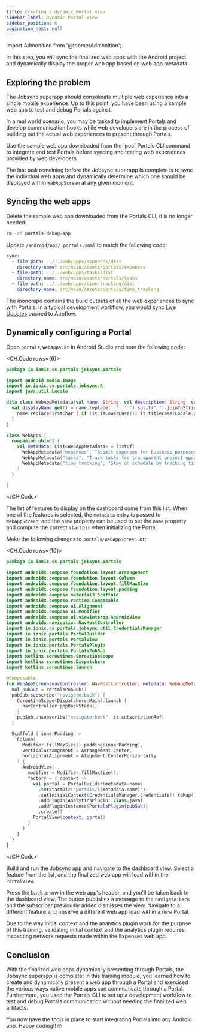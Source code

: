 ```yaml
---
title: Creating a dynamic Portal view
sidebar_label: Dynamic Portal View
sidebar_position: 6
pagination_next: null
---
```


import Admonition from '@theme/Admonition';

In this step, you will sync the finalized web apps with the Android project and dynamically display the proper web app based on web app metadata.



## Exploring the problem

The Jobsync superapp should consolidate multiple web experience into a single mobile experience. Up to this point, you have been using a sample web app to test and debug Portals against.

In a real world scenario, you may be tasked to implement Portals and develop communication hooks while web developers are in the process of building out the actual web experiences to present through Portals.

<Admonition type="tip">
Use the sample web app downloaded from the `poc` Portals CLI command to integrate and test Portals before syncing and testing web experiences provided by web developers.
</Admonition>

The last task remaining before the Jobsync superapp is complete is to sync the individual web apps and dynamically determine which one should be displayed within `WebAppScreen` at any given moment.

## Syncing the web apps

Delete the sample web app downloaded from the Portals CLI, it is no longer needed:

```bash terminal
rm -rf portals-debug-app
```

Update `/android/app/.portals.yaml` to match the following code:

```yaml android/app/.portals.yaml
sync:
  - file-path: ../../web/apps/expenses/dist
    directory-name: src/main/assets/portals/expenses
  - file-path: ../../web/apps/tasks/dist
    directory-name: src/main/assets/portals/tasks
  - file-path: ../../web/apps/time-tracking/dist
    directory-name: src/main/assets/portals/time_tracking
``` 

<Admonition type="note">
The monorepo contains the build outputs of all the web experiences to sync with Portals. In a typical development workflow, you would sync <a href="https://ionic.io/docs/portals/what-are-live-updates" target="_blank">Live Updates</a> pushed to Appflow. 
</Admonition>


## Dynamically configuring a Portal

Open `portals/WebApps.kt` in Android Studio and note the following code:

<CH.Code rows={6}>

```kotlin portals/WebApps.kt focus=15:19
package io.ionic.cs.portals.jobsync.portals

import android.media.Image
import io.ionic.cs.portals.jobsync.R
import java.util.Locale

data class WebAppMetadata(val name: String, val description: String, val imageResource: Int) {
  val displayName get() = name.replace('_', ' ').split(" ").joinToString(" ") { name ->
    name.replaceFirstChar { if (it.isLowerCase()) it.titlecase(Locale.getDefault()) else it.toString() }
  }
}

class WebApps {
  companion object {
    val metadata: List<WebAppMetadata> = listOf(
      WebAppMetadata("expenses", "Submit expenses for business purposes.", R.drawable.expenses),
      WebAppMetadata("tasks", "Track tasks for transparent project updates.", R.drawable.tasks),
      WebAppMetadata("time_tracking", "Stay on schedule by tracking time spent.", R.drawable.time_tracking)
    )
  }

}
```
</CH.Code>

The list of features to display on the dashboard come from this list. When one of the features is selected, the `metadata` entry is passed to `WebAppScreen`, and the `name` property can be used to set the `name` property and compute the correct `startDir` when initializing the Portal.

Make the following changes to `portals/WebAppScreen.kt`:

<CH.Code rows={10}>

```kotlin portals/WebAppScreen.kt focus=41:42
package io.ionic.cs.portals.jobsync.portals

import androidx.compose.foundation.layout.Arrangement
import androidx.compose.foundation.layout.Column
import androidx.compose.foundation.layout.fillMaxSize
import androidx.compose.foundation.layout.padding
import androidx.compose.material3.Scaffold
import androidx.compose.runtime.Composable
import androidx.compose.ui.Alignment
import androidx.compose.ui.Modifier
import androidx.compose.ui.viewinterop.AndroidView
import androidx.navigation.NavHostController
import io.ionic.cs.portals.jobsync.util.CredentialsManager
import io.ionic.portals.PortalBuilder
import io.ionic.portals.PortalView
import io.ionic.portals.PortalsPlugin
import io.ionic.portals.PortalsPubSub
import kotlinx.coroutines.CoroutineScope
import kotlinx.coroutines.Dispatchers
import kotlinx.coroutines.launch

@Composable
fun WebAppScreen(navController: NavHostController, metadata: WebAppMetadata) {
  val pubSub = PortalsPubSub()
  pubSub.subscribe("navigate:back") {
    CoroutineScope(Dispatchers.Main).launch {
      navController.popBackStack()
    }
    pubSub.unsubscribe("navigate:back", it.subscriptionRef)
  }

  Scaffold { innerPadding ->
    Column(
      Modifier.fillMaxSize().padding(innerPadding),
      verticalArrangement = Arrangement.Center,
      horizontalAlignment = Alignment.CenterHorizontally
    ) {
      AndroidView(
        modifier = Modifier.fillMaxSize(),
        factory = { context ->
          val portal = PortalBuilder(metadata.name)
            .setStartDir("portals/${metadata.name}")
            .setInitialContext(CredentialsManager.credentials!!.toMap())
            .addPlugin(AnalyticsPlugin::class.java)
            .addPluginInstance(PortalsPlugin(pubSub))
            .create()
          PortalView(context, portal)
        }
      )
    }
  }
}
```

</CH.Code>

Build and run the Jobsync app and navigate to the dashboard view. Select a feature from the list, and the finalized web app will load within the `PortalView`. 

Press the back arrow in the web app's header, and you'll be taken back to the dashboard view. The button publishes a message to the `navigate:back` and the subscriber previously added dismisses the view. Navigate to a different feature and observe a different web app load within a new Portal. 

<Admonition type="note">
Due to the way initial context and the analytics plugin work for the purpose of this training, validating initial context and the analytics plugin requires inspecting network requests made within the Expenses web app.
</Admonition>
 
## Conclusion

With the finalized web apps dynamically presenting through Portals, the Jobsync superapp is complete! In this training module, you learned how to create and dynamically present a web app through a Portal and exercised the various ways native mobile apps can communicate through a Portal. Furthermore, you used the Portals CLI to set up a development workflow to test and debug Portals communication without needing the finalized web artifacts.

You now have the tools in place to start integrating Portals into any Android app. Happy coding!! 🤓 